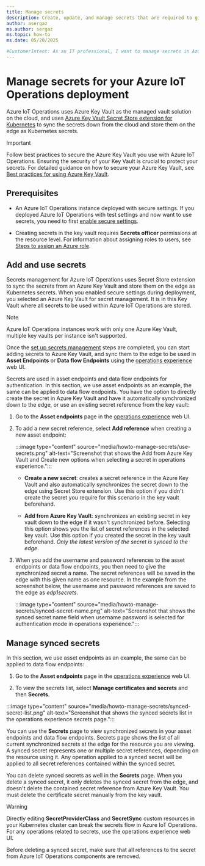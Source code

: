 ```yaml
---
title: Manage secrets 
description: Create, update, and manage secrets that are required to give your Arc-enabled Kubernetes cluster access to Azure resources.
author: asergaz
ms.author: sergaz
ms.topic: how-to
ms.date: 05/20/2025

#CustomerIntent: As an IT professional, I want to manage secrets in Azure IoT Operations, by leveraging Key Vault and Azure Secrete Store to sync the secrets down from the cloud and store them on the edge as Kubernetes secrets.
---
```


# Manage secrets for your Azure IoT Operations deployment

Azure IoT Operations uses Azure Key Vault as the managed vault solution on the cloud, and uses [Azure Key Vault Secret Store extension for Kubernetes](/azure/azure-arc/kubernetes/secret-store-extension) to sync the secrets down from the cloud and store them on the edge as Kubernetes secrets.

> [!IMPORTANT]
> Follow best practices to secure the Azure Key Vault you use with Azure IoT Operations. Ensuring the security of your Key Vault is crucial to protect your secrets. For detailed guidance on how to secure your Azure Key Vault, see [Best practices for using Azure Key Vault](/azure/key-vault/general/best-practices).

## Prerequisites

* An Azure IoT Operations instance deployed with secure settings. If you deployed Azure IoT Operations with test settings and now want to use secrets, you need to first [enable secure settings](../deploy-iot-ops/howto-enable-secure-settings.md).

* Creating secrets in the key vault requires **Secrets officer** permissions at the resource level. For information about assigning roles to users, see [Steps to assign an Azure role](../../role-based-access-control/role-assignments-steps.md).

## Add and use secrets

Secrets management for Azure IoT Operations uses Secret Store extension to sync the secrets from an Azure Key Vault and store them on the edge as Kubernetes secrets. When you enabled secure settings during deployment, you selected an Azure Key Vault for secret management. It is in this Key Vault where all secrets to be used within Azure IoT Operations are stored. 

> [!NOTE]
> Azure IoT Operations instances work with only one Azure Key Vault, multiple key vaults per instance isn't supported.

Once the [set up secrets management](../deploy-iot-ops/howto-enable-secure-settings.md#set-up-secrets-management) steps are completed, you can start adding secrets to Azure Key Vault, and sync them to the edge to be used in **Asset Endpoints** or **Data flow Endpoints** using the [operations experience](https://iotoperations.azure.com) web UI.

Secrets are used in asset endpoints and data flow endpoints for authentication. In this section, we use asset endpoints as an example, the same can be applied to data flow endpoints. You have the option to directly create the secret in Azure Key Vault and have it automatically synchronized down to the edge, or use an existing secret reference from the key vault:

1. Go to the **Asset endpoints** page in the [operations experience](https://iotoperations.azure.com) web UI.

1. To add a new secret reference, select **Add reference** when creating a new asset endpoint:

    :::image type="content" source="media/howto-manage-secrets/use-secrets.png" alt-text="Screenshot that shows the Add from Azure Key Vault and Create new options when selecting a secret in operations experience.":::

    - **Create a new secret**: creates a secret reference in the Azure Key Vault and also automatically synchronizes the secret down to the edge using Secret Store extension. Use this option if you didn't create the secret you require for this scenario in the key vault beforehand. 
    
    - **Add from Azure Key Vault**: synchronizes an existing secret in key vault down to the edge if it wasn't synchronized before. Selecting this option shows you the list of secret references in the selected key vault. Use this option if you created the secret in the key vault beforehand. *Only the latest version of the secret is synced to the edge*.

1. When you add the username and password references to the asset endpoints or data flow endpoints, you then need to give the synchronized secret a name. The secret references will be saved in the edge with this given name as one resource. In the example from the screenshot below, the username and password references are saved to the edge as *edp1secrets*.

    :::image type="content" source="media/howto-manage-secrets/synced-secret-name.png" alt-text="Screenshot that shows the synced secret name field when username password is selected for authentication mode in operations experience.":::
    
## Manage synced secrets

In this section, we use asset endpoints as an example, the same can be applied to data flow endpoints:

1. Go to the **Asset endpoints** page in the [operations experience](https://iotoperations.azure.com) web UI.

1. To view the secrets list, select **Manage certificates and secrets** and then **Secrets**.

:::image type="content" source="media/howto-manage-secrets/synced-secret-list.png" alt-text="Screenshot that shows the synced secrets list in the operations experience secrets page.":::

You can use the **Secrets** page to view synchronized secrets in your asset endpoints and data flow endpoints. Secrets page shows the list of all current synchronized secrets at the edge for the resource you are viewing. A synced secret represents one or multiple secret references, depending on the resource using it. Any operation applied to a synced secret will be applied to all secret references contained within the synced secret. 

You can delete synced secrets as well in the **Secrets** page. When you delete a synced secret, it only deletes the synced secret from the edge, and doesn't delete the contained secret reference from Azure Key Vault. You must delete the certificate secret manually from the key vault.

> [!WARNING]
> Directly editing **SecretProviderClass** and **SecretSync** custom resources in your Kubernetes cluster can break the secrets flow in Azure IoT Operations. For any operations related to secrets, use the operations experience web UI.
>
> Before deleting a synced secret, make sure that all references to the secret from Azure IoT Operations components are removed.